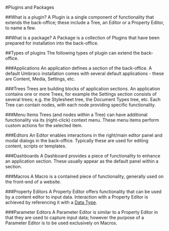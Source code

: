 #Plugins and Packages

##What is a plugin?
A Plugin is a single component of functionality that extends the back-office; these include a Tree, an Editor or a Property Editor, to name a few.

##What is a package?
A Package is a collection of Plugins that have been prepared for installation into the back-office.

##Types of plugins
The following types of plugin can extend the back-office.

###Applications
An application defines a section of the back-office. A default Umbraco installation comes with several default applications - these are Content, Media, Settings, etc.

###Trees
Trees are building blocks of application sections. An application contains one or more Trees, for example the Settings section consists of several trees; e.g. the Stylesheet tree, the Document Types tree, etc.  Each Tree can contain nodes, with each node providing specific functionality.

###Menu Items
Trees (and nodes within a Tree) can have additional functionality via its (right-click) context menu. These menu items perform custom actions for the selected item.

###Editors
An Editor enables interactions in the right/main editor panel and modal dialogs in the back-office. Typically these are used for editing content, scripts or templates.

###Dashboards
A Dashboard provides a piece of functionality to enhance an application section. These usually appear as the default panel within a section.

###Macros
A Macro is a contained piece of functionality, generally used on the front-end of a website.

###Property Editors
A Property Editor offers functionality that can be used by a content editor to input data. Interaction with a Property Editor is achieved by referencing it with a [Data Type](null).

###Parameter Editors
A Parameter Editor is similar to a Property Editor in that they are used to capture input data; however the purpose of a Parameter Editor is to be used exclusively on Macros.
